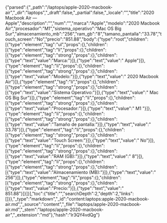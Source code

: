 {"parsed":{"_path":"/laptops/apple-2020-macbook-air","_dir":"laptops","_draft":false,"_partial":false,"_locale":"","title":"2020 Macbook Air — Apple","description":"","num":"","marca":"Apple","modelo":"2020 Macbook Air","procesador":"M1","sistema_operativo":"Mac OS Big Sur","almacenamiento_mb":"256","ram_gb":"8","tamano_pantalla":"33.78","touch_screen":"No","precio":"851.88","body":{"type":"root","children":[{"type":"element","tag":"ul","props":{},"children":[{"type":"element","tag":"li","props":{},"children":[{"type":"element","tag":"strong","props":{},"children":[{"type":"text","value":"Marca:"}]},{"type":"text","value":" Apple"}]},{"type":"element","tag":"li","props":{},"children":[{"type":"element","tag":"strong","props":{},"children":[{"type":"text","value":"Modelo:"}]},{"type":"text","value":" 2020 Macbook Air"}]},{"type":"element","tag":"li","props":{},"children":[{"type":"element","tag":"strong","props":{},"children":[{"type":"text","value":"Sistema Operativo:"}]},{"type":"text","value":" Mac OS Big Sur"}]},{"type":"element","tag":"li","props":{},"children":[{"type":"element","tag":"strong","props":{},"children":[{"type":"text","value":"Procesador:"}]},{"type":"text","value":" M1 "}]},{"type":"element","tag":"li","props":{},"children":[{"type":"element","tag":"strong","props":{},"children":[{"type":"text","value":"Tamaño de pantalla:"}]},{"type":"text","value":" 33.78"}]},{"type":"element","tag":"li","props":{},"children":[{"type":"element","tag":"strong","props":{},"children":[{"type":"text","value":"Touch Screen:"}]},{"type":"text","value":" No"}]},{"type":"element","tag":"li","props":{},"children":[{"type":"element","tag":"strong","props":{},"children":[{"type":"text","value":"RAM (GB):"}]},{"type":"text","value":" 8"}]},{"type":"element","tag":"li","props":{},"children":[{"type":"element","tag":"strong","props":{},"children":[{"type":"text","value":"Almacenamiento (MB):"}]},{"type":"text","value":" 256"}]},{"type":"element","tag":"li","props":{},"children":[{"type":"element","tag":"strong","props":{},"children":[{"type":"text","value":"Precio:"}]},{"type":"text","value":" 851.88"}]}]}],"toc":{"title":"","searchDepth":2,"depth":2,"links":[]}},"_type":"markdown","_id":"content:laptops:apple-2020-macbook-air.md","_source":"content","_file":"laptops/apple-2020-macbook-air.md","_stem":"laptops/apple-2020-macbook-air","_extension":"md"},"hash":"lr3QY4vdQg"}